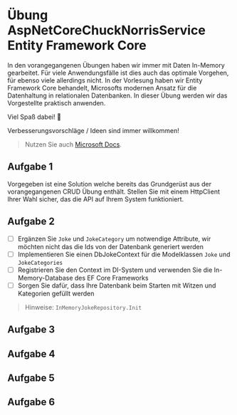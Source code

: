 # Übung AspNetCoreChuckNorrisService Entity Framework Core

In den vorangegangenen Übungen haben wir immer mit Daten In-Memory gearbeitet. Für viele Anwendungsfälle ist dies auch das optimale Vorgehen, für ebenso viele allerdings nicht. In der Vorlesung haben wir Entity Framework Core behandelt, Microsofts modernen Ansatz für die Datenhaltung in relationalen Datenbanken. In dieser Übung werden wir das Vorgestellte praktisch anwenden.

Viel Spaß dabei! :tada:

Verbesserungsvorschläge / Ideen sind immer willkommen!

> Nutzen Sie auch [Microsoft Docs](https://docs.microsoft.com).

## Aufgabe 1

Vorgegeben ist eine Solution welche bereits das Grundgerüst aus der vorangegangenen CRUD Übung enthält. Stellen Sie mit einem HttpClient Ihrer Wahl sicher, das die API auf Ihrem System funktioniert.

## Aufgabe 2
- [ ] Ergänzen Sie `Joke` und `JokeCategory` um notwendige Attribute, wir möchten nicht das die Ids von der Datenbank generiert werden
- [ ] Implementieren Sie einen DbJokeContext für die Modelklassen `Joke` und `JokeCategories`
- [ ] Registrieren Sie den Context im DI-System und verwenden Sie die In-Memory-Database des EF Core Frameworks
- [ ] Sorgen Sie dafür, dass Ihre Datenbank beim Starten mit Witzen und Kategorien gefüllt werden

> Hinweise: `InMemoryJokeRepository.Init`

## Aufgabe 3



## Aufgabe 4



## Aufgabe 5



## Aufgabe 6

